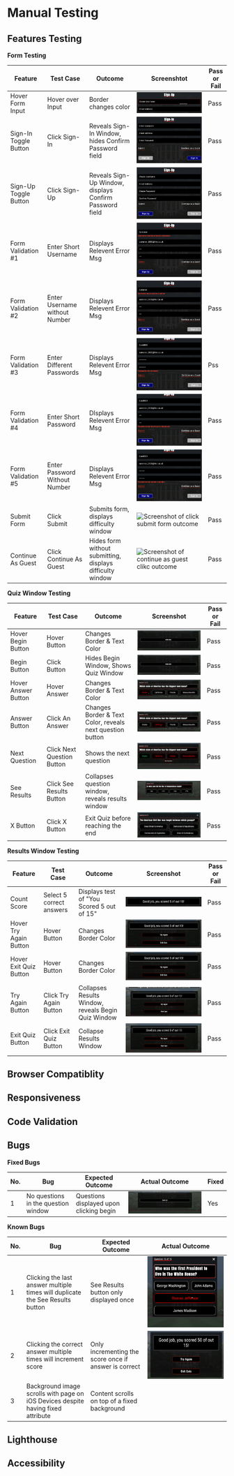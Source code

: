# Manual Testing

## Features Testing

**Form Testing**

Feature | Test Case | Outcome | Screenshtot | Pass or Fail
--- | --- | --- | --- | ---
Hover Form Input | Hover over Input | Border changes color | ![Screenshot of hovering over a form input](assets/images/form-table-ss/hover-screenshot.png) | Pass
Sign-In Toggle Button | Click Sign-In | Reveals Sign-In Window, hides Confirm Password field | ![Scrrenshot of clicking the sign-in button](assets/images/form-table-ss/login-screenshot.png) | Pass
Sign-Up Toggle Button | Click Sign-Up | Reveals Sign-Up Window, displays Confirm Password field | ![Screenshot of clicking the sign-up button](assets/images/form-table-ss/signup-screenshot.png) | Pass
Form Validation #1 | Enter Short Username | Displays Relevent Error Msg | ![Screenshot of username too short error message](assets/images/form-table-ss/username-length-screenshot.png) | Pass
Form Validation #2 | Enter Username without Number | Displays Relevent Error Msg | ![Screenshot of username must contain number error message](assets/images/form-table-ss/username-number-screenshot.png) | Pass
Form Validation #3 | Enter Different Passwords | Displays Relevent Error Msg | ![Screenshot of passwords do not match error message](assets/images/form-table-ss/password-match-screenshot.png) | Pss
Form Validation #4 | Enter Short Password | DIsplays Relevent Error Msg | ![Screenshot of passsword too short error message](assets/images/form-table-ss/password-length-screenshot.png) | Pass
Form Validation #5 | Enter Password Without Number | Displays Relevent Error Msg | ![Screenshot of password must contain number error message](assets/images/form-table-ss/password-number-screenshot.png) | Pass
Submit Form | Click Submit | Submits form, displays difficulty window | ![Screenshot of click submit form outcome](assets/images/form-table-ss/hide-form-screenshot.png) | Pass
Continue As Guest | Click Continue As Guest | Hides form without submitting, displays difficulty window | ![Screenshot of continue as guest clikc outcome](assets/images/form-table-ss/hide-form-screenshot.png) | Pass

**Quiz Window Testing**

Feature | Test Case | Outcome | Screenshot | Pass or Fail
--- | --- | --- | --- | ---
Hover Begin Button | Hover Button | Changes Border & Text Color | ![GIF of hovering begin button](assets/images/quiz-table-ss/hover-begin-ezgif.com-video-to-gif-converter.gif) | Pass
Begin Button | Click Button | Hides Begin Window, Shows Quiz Window | ![GIF of clicking begin button](assets/images/quiz-table-ss/hide-begin.gif) | Pass
Hover Answer Button | Hover Answer | Changes Border & Text Color | ![GIF of hovering answer button](assets/images/quiz-table-ss/hover-answer-ezgif.com-video-to-gif-converter.gif) | Pass
Answer Button | Click An Answer | Changes Border & Text Color, reveals next question button | ![GIF of clicking an answer](assets/images/quiz-table-ss/select-answer-ezgif.com-video-to-gif-converter.gif) | Pass
Next Question | Click Next Question Button | Shows the next question | ![GIF of clicking next question button](assets/images/quiz-table-ss/select-next-question-ezgif.com-video-to-gif-converter.gif) | Pass
See Results | Click See Results Button | Collapses question window, reveals results window | ![GIF of clicking see results](assets/images/quiz-table-ss/select-get-results-ezgif.com-video-to-gif-converter.gif) | Pass
X Button | Click X Button | Exit Quiz before reaching the end | ![A GIF clicking the X button and collapsing the quiz window](assets/images/quiz-table-ss/collapse-quiz-ezgif.com-video-to-gif-converter.gif) | Pass

**Results Window Testing**

Feature | Test Case | Outcome | Screenshot | Pass or Fail
--- | --- | --- | --- | ----
Count Score | Select 5 correct answers | Displays test of "You Scored 5 out of 15" | ![Screenshot of score number feature](assets/images/results-table/correct-answers-ss.png) | Pass
Hover Try Again Button | Hover Button | Changes Border Color | ![GIF of hovering try again button](assets/images/results-table/hover-try-again-ezgif.com-video-to-gif-converter.gif) | Pass
Hover Exit Quiz Button | Hover Button | Changes Border Color | ![GIF of hovering exit quiz button](assets/images/results-table/hover-exti-quiz-ezgif.com-video-to-gif-converter.gif) | Pass
Try Again Button | Click Try Again Button | Collapses Results Window, reveals Begin Quiz Window | ![GIF of clicking try again button](assets/images/results-table/click-try-again-ezgif.com-video-to-gif-converter.gif) | Pass
Exit Quiz Button | Click Exit Quiz Button | Collapse Results Window | ![GIF of clicking exit quiz  button](assets/images/results-table/click-exit-quiz-ezgif.com-video-to-gif-converter.gif) | Pass


## Browser Compatiblity

## Responsiveness

## Code Validation

## Bugs

**Fixed Bugs**

No. | Bug | Expected Outcome | Actual Outcome | Fixed
--- | --- | --- | --- | ---
1 | No questions in the question window | Questions displayed upon clicking begin | ![A screenshot of no questions showing bug](assets/images/bugs-ss/no-questions-ss.gif) | Yes

**Known Bugs** 

No. | Bug | Expected Outcome | Actual Outcome
--- | --- | --- | ---
1 | Clicking the last answer multiple times will duplicate the See Results button | See Results button only displayed once | ![A GIF showing multiple See Results Button](assets/images/bugs-ss/multiple-check-results-ezgif.com-video-to-gif-converter.gif)
2 | Clicking the correct answer multiple times will increment score | Only incrementing the score once if answer is correct | ![A screenshot showing the score being too high](assets/images/bugs-ss/wrong-score.png)
3 | Background image scrolls with page on iOS Devices despite having fixed attribute | Content scrolls on top of a fixed background | 

## Lighthouse

## Accessibility